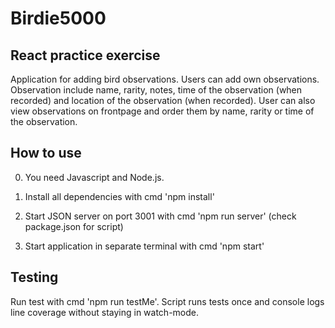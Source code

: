 # Birdie5000
React practice exercise
---
Application for adding bird observations. Users can add own observations. Observation include name, rarity, notes, time of the observation (when recorded) and location of the observation (when recorded). User can also view observations on frontpage and order them by name, rarity or time of the observation.

## How to use
0. You need Javascript and Node.js.

1. Install all dependencies with cmd 'npm install'

2. Start JSON server on port 3001 with cmd 'npm run server' (check package.json for script)

3. Start application in separate terminal with cmd 'npm start'

## Testing
Run test with cmd 'npm run testMe'. Script runs tests once and console logs line coverage without staying in watch-mode.


